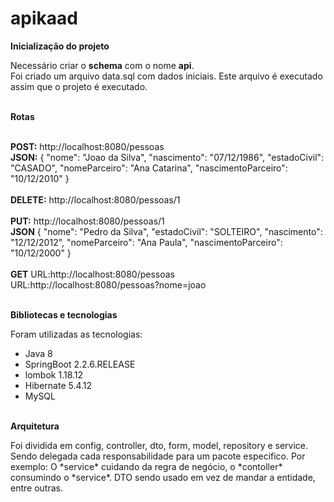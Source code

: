 # apikaad

<div>
 <b>Inicialização do projeto</b>
  <p>Necessário criar o <strong>schema</strong> com o nome <b>api</b>.<br>
  Foi criado um arquivo data.sql com dados iniciais. Este arquivo é executado assim que o projeto é executado.</p>
</div>
<br>
<div>
  <b>Rotas</b>
  <p>
    <br>
    <b>POST:</b> http://localhost:8080/pessoas<br>
    <b>JSON:</b>
    {
      "nome": "Joao da Silva",
      "nascimento": "07/12/1986",
      "estadoCivil": "CASADO",
      "nomeParceiro": "Ana Catarina",
      "nascimentoParceiro": "10/12/2010"
    }<br><br>
    <b>DELETE:</b> http://localhost:8080/pessoas/1<br><br>
    <b>PUT:</b> http://localhost:8080/pessoas/1<br>
    <b>JSON</b>
    {
      "nome": "Pedro da Silva",
      "estadoCivil": "SOLTEIRO",
      "nascimento": "12/12/2012",
      "nomeParceiro": "Ana Paula",
      "nascimentoParceiro": "10/12/2000"
    }<br><br>
    <b>GET</b>
    URL:http://localhost:8080/pessoas<br>
    URL:http://localhost:8080/pessoas?nome=joao
   </p>
</div>

<br>
<div>
 <b>Bibliotecas e tecnologias</b>
  <p>
    Foram utilizadas as tecnologias: 
    <ul>
      <li>Java 8</li>
      <li>SpringBoot 2.2.6.RELEASE</li>
      <li>lombok 1.18.12</li>
      <li>Hibernate 5.4.12</li>
      <li>MySQL</li>
    </ul>
   </p>
</div>
<br>
<div>
<b>Arquitetura</b>
<p>
  Foi dividida em config, controller, dto, form, model, repository e service.<br>
  Sendo delegada cada responsabilidade para um pacote especifico. Por exemplo:
  O *service* cuidando da regra de negócio, o *contoller* consumindo o *service*. 
  DTO sendo usado em vez de mandar a entidade, entre outras.
  </p>
</div>
